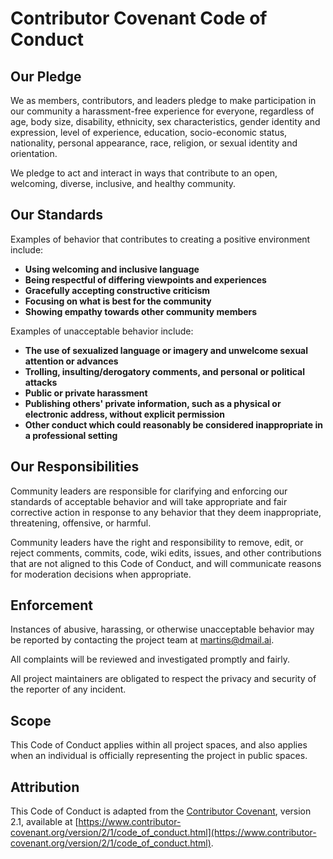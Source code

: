 # Contributor Covenant Code of Conduct

## Our Pledge

We as members, contributors, and leaders pledge to make participation in our community a harassment-free experience for everyone, regardless of age, body size, disability, ethnicity, sex characteristics, gender identity and expression, level of experience, education, socio-economic status, nationality, personal appearance, race, religion, or sexual identity and orientation.

We pledge to act and interact in ways that contribute to an open, welcoming, diverse, inclusive, and healthy community.

## Our Standards

Examples of behavior that contributes to creating a positive environment include:

- **Using welcoming and inclusive language**
- **Being respectful of differing viewpoints and experiences**
- **Gracefully accepting constructive criticism**
- **Focusing on what is best for the community**
- **Showing empathy towards other community members**

Examples of unacceptable behavior include:

- **The use of sexualized language or imagery and unwelcome sexual attention or advances**
- **Trolling, insulting/derogatory comments, and personal or political attacks**
- **Public or private harassment**
- **Publishing others' private information, such as a physical or electronic address, without explicit permission**
- **Other conduct which could reasonably be considered inappropriate in a professional setting**

## Our Responsibilities

Community leaders are responsible for clarifying and enforcing our standards of acceptable behavior and will take appropriate and fair corrective action in response to any behavior that they deem inappropriate, threatening, offensive, or harmful.

Community leaders have the right and responsibility to remove, edit, or reject comments, commits, code, wiki edits, issues, and other contributions that are not aligned to this Code of Conduct, and will communicate reasons for moderation decisions when appropriate.

## Enforcement

Instances of abusive, harassing, or otherwise unacceptable behavior may be reported by contacting the project team at [martins@dmail.ai](mailto:martins@dmail.ai).

All complaints will be reviewed and investigated promptly and fairly.

All project maintainers are obligated to respect the privacy and security of the reporter of any incident.

## Scope

This Code of Conduct applies within all project spaces, and also applies when an individual is officially representing the project in public spaces.

## Attribution

This Code of Conduct is adapted from the [Contributor Covenant][homepage], version 2.1, available at [https://www.contributor-covenant.org/version/2/1/code_of_conduct.html](https://www.contributor-covenant.org/version/2/1/code_of_conduct.html).

[homepage]: https://www.contributor-covenant.org
